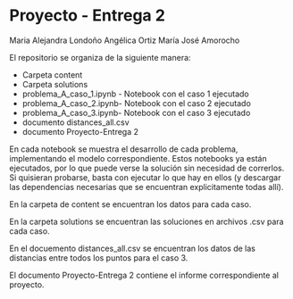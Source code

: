 # Proyecto - Entrega 2
Maria Alejandra Londoño
Angélica Ortiz
María José Amorocho

El repositorio se organiza de la siguiente manera:

- Carpeta content
- Carpeta solutions
- problema_A_caso_1.ipynb - Notebook con el caso 1 ejecutado
- problema_A_caso_2.ipynb- Notebook con el caso 2 ejecutado
- problema_A_caso_3.ipynb- Notebook con el caso 3 ejecutado
- documento distances_all.csv
- documento Proyecto-Entrega 2

En cada notebook se muestra el desarrollo de cada problema, implementando el modelo correspondiente. Estos notebooks ya están ejecutados, por lo que puede verse la solución sin necesidad de correrlos. Si quisieran probarse, basta con ejecutar lo que hay en ellos (y descargar las dependencias necesarias que se encuentran explicitamente todas allí). 

En la carpeta de content se encuentran los datos para cada caso.

En la carpeta solutions se encuentran las soluciones en archivos .csv para cada caso.

En el docuemento distances_all.csv se encuentran los datos de las distancias entre todos los puntos para el caso 3. 

El documento Proyecto-Entrega 2 contiene el informe correspondiente al proyecto. 



